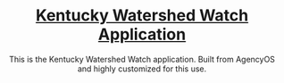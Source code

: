 <a href="https://directus.io" target="_blank">
  <h1 align="center">Kentucky Watershed Watch Application</h1>
</a>

<p align="center">This is the Kentucky Watershed Watch application. Built from AgencyOS and highly customized for this use.</p>

</p>